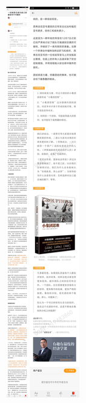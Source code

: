 ![](../../images/2016年11月/HF1117-一切城堡在被攻破之前都是坚不可摧的.jpg)
![](../../images/2016年11月/HF1117-一切城堡在被攻破之前都是坚不可摧的2.jpg)
